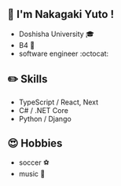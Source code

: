 

## 👋 I'm Nakagaki Yuto !
* Doshisha University :mortar_board:
* B4 :boy:
* software engineer :octocat:


## :pencil2: Skills
* TypeScript / React, Next
* C# / .NET Core
* Python / Django


## :heart_eyes: Hobbies
* soccer :soccer:
* music 🎸







